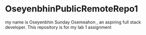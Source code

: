 # OseyenbhinPublicRemoteRepo1
my name is Oseyenbhin Sunday Osemeahon , an aspiring full stack developer. This repository is for my lab 1 assignment
